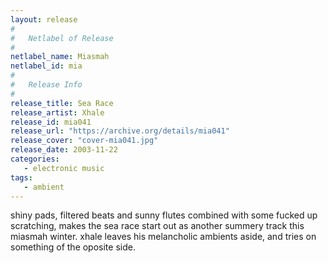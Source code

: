 ```yaml
---
layout: release
#
#   Netlabel of Release
#
netlabel_name: Miasmah
netlabel_id: mia
#
#   Release Info
#
release_title: Sea Race
release_artist: Xhale
release_id: mia041
release_url: "https://archive.org/details/mia041"
release_cover: "cover-mia041.jpg"
release_date: 2003-11-22
categories:
   - electronic music
tags:
   - ambient
---
```

shiny pads, filtered beats and sunny flutes combined with some fucked up scratching, makes the sea race start out as another summery track this miasmah winter. xhale leaves his melancholic ambients aside, and tries on something of the oposite side.